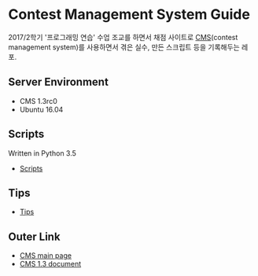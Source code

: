 # Contest Management System Guide

2017/2학기 '프로그래밍 연습' 수업 조교를 하면서 채점 사이트로  [CMS](https://cms-dev.github.io/)(contest management system)를 사용하면서 겪은 실수, 만든 스크립트 등을 기록해두는 레포.

## Server Environment

  - CMS 1.3rc0
  - Ubuntu 16.04

## Scripts

Written in Python 3.5
  - [Scripts](./scripts)

## Tips

  - [Tips](./tips)

## Outer Link

  - [CMS main page](https://cms-dev.github.io/)
  - [CMS 1.3 document](https://cms.readthedocs.io/en/v1.3/)
